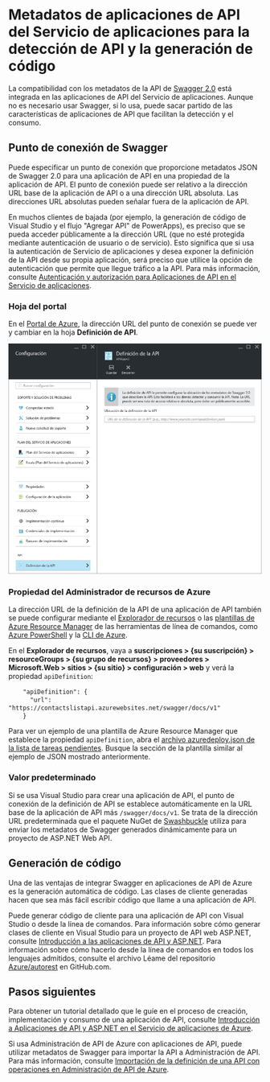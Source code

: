 <properties
	pageTitle="Metadatos de aplicaciones de API del Servicio de aplicaciones para la detección de API y la generación de código | Microsoft Azure"
	description="Aprenda cómo las aplicaciones de API del Servicio de aplicaciones de Azure usan los metadatos de Swagger para facilitar la detección de API y la generación de código."
	services="app-service\api"
	documentationCenter=".net"
	authors="tdykstra"
	manager="wpickett"
	editor=""/>

<tags
	ms.service="app-service-api"
	ms.workload="na"
	ms.tgt_pltfrm="na"
	ms.devlang="na"
	ms.topic="article"
	ms.date="05/02/2016"
	ms.author="rachelap"/>

# Metadatos de aplicaciones de API del Servicio de aplicaciones para la detección de API y la generación de código 

La compatibilidad con los metadatos de la API de [Swagger 2.0](http://swagger.io/) está integrada en las aplicaciones de API del Servicio de aplicaciones. Aunque no es necesario usar Swagger, si lo usa, puede sacar partido de las características de aplicaciones de API que facilitan la detección y el consumo.

## Punto de conexión de Swagger

Puede especificar un punto de conexión que proporcione metadatos JSON de Swagger 2.0 para una aplicación de API en una propiedad de la aplicación de API. El punto de conexión puede ser relativo a la dirección URL base de la aplicación de API o a una dirección URL absoluta. Las direcciones URL absolutas pueden señalar fuera de la aplicación de API.

En muchos clientes de bajada (por ejemplo, la generación de código de Visual Studio y el flujo "Agregar API" de PowerApps), es preciso que se pueda acceder públicamente a la dirección URL (que no esté protegida mediante autenticación de usuario o de servicio). Esto significa que si usa la autenticación de Servicio de aplicaciones y desea exponer la definición de la API desde su propia aplicación, será preciso que utilice la opción de autenticación que permite que llegue tráfico a la API. Para más información, consulte [Autenticación y autorización para Aplicaciones de API en el Servicio de aplicaciones](app-service-api-authentication.md).

### Hoja del portal

En el [Portal de Azure](https://portal.azure.com/), la dirección URL del punto de conexión se puede ver y cambiar en la hoja **Definición de API**.

![](./media/app-service-api-metadata/apidefblade.png)

### Propiedad del Administrador de recursos de Azure

La dirección URL de la definición de la API de una aplicación de API también se puede configurar mediante el [Explorador de recursos](https://resources.azure.com/) o las [plantillas de Azure Resource Manager](../resource-group-authoring-templates.md) de las herramientas de línea de comandos, como [Azure PowerShell](../powershell-install-configure.md) y la [CLI de Azure](../xplat-cli-install.md).

En el **Explorador de recursos**, vaya a **suscripciones > {su suscripción} > resourceGroups > {su grupo de recursos} > proveedores > Microsoft.Web > sitios > {su sitio} > configuración > web** y verá la propiedad `apiDefinition`:

		"apiDefinition": {
		  "url": "https://contactslistapi.azurewebsites.net/swagger/docs/v1"
		}

Para ver un ejemplo de una plantilla de Azure Resource Manager que establece la propiedad `apiDefinition`, abra el [archivo azuredeploy.json de la lista de tareas pendientes](https://github.com/azure-samples/app-service-api-dotnet-todo-list/blob/master/azuredeploy.json). Busque la sección de la plantilla similar al ejemplo de JSON mostrado anteriormente.

### Valor predeterminado

Si se usa Visual Studio para crear una aplicación de API, el punto de conexión de la definición de API se establece automáticamente en la URL base de la aplicación de API más `/swagger/docs/v1`. Se trata de la dirección URL predeterminada que el paquete NuGet de [Swashbuckle](https://www.nuget.org/packages/Swashbuckle) utiliza para enviar los metadatos de Swagger generados dinámicamente para un proyecto de ASP.NET Web API.

## Generación de código

Una de las ventajas de integrar Swagger en aplicaciones de API de Azure es la generación automática de código. Las clases de cliente generadas hacen que sea más fácil escribir código que llame a una aplicación de API.

Puede generar código de cliente para una aplicación de API con Visual Studio o desde la línea de comandos. Para información sobre cómo generar clases de cliente en Visual Studio para un proyecto de API web ASP.NET, consulte [Introducción a las aplicaciones de API y ASP.NET](app-service-api-dotnet-get-started.md#codegen). Para información sobre cómo hacerlo desde la línea de comandos en todos los lenguajes admitidos, consulte el archivo Léame del repositorio [Azure/autorest](https://github.com/azure/autorest) en GitHub.com.
 
## Pasos siguientes

Para obtener un tutorial detallado que le guíe en el proceso de creación, implementación y consumo de una aplicación de API, consulte [Introducción a Aplicaciones de API y ASP.NET en el Servicio de aplicaciones de Azure](app-service-api-dotnet-get-started.md).

Si usa Administración de API de Azure con aplicaciones de API, puede utilizar metadatos de Swagger para importar la API a Administración de API. Para más información, consulte [Importación de la definición de una API con operaciones en Administración de API de Azure](../api-management/api-management-howto-import-api.md).

<!---HONumber=AcomDC_0713_2016-->